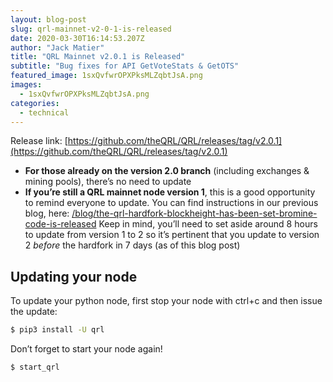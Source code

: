 ```yaml
---
layout: blog-post
slug: qrl-mainnet-v2-0-1-is-released
date: 2020-03-30T16:14:53.207Z
author: "Jack Matier"
title: "QRL Mainnet v2.0.1 is Released"
subtitle: "Bug fixes for API GetVoteStats & GetOTS"
featured_image: 1sxQvfwrOPXPksMLZqbtJsA.png
images:
  - 1sxQvfwrOPXPksMLZqbtJsA.png
categories:
  - technical
---
```


Release link: [https://github.com/theQRL/QRL/releases/tag/v2.0.1](https://github.com/theQRL/QRL/releases/tag/v2.0.1)

* **For those already on the version 2.0 branch** (including exchanges & mining pools), there’s no need to update
* **If you’re still a QRL mainnet node version 1**, this is a good opportunity to remind everyone to update. 
You can find instructions in our previous blog, here: [/blog/the-qrl-hardfork-blockheight-has-been-set-bromine-code-is-released](/blog/the-qrl-hardfork-blockheight-has-been-set-bromine-code-is-released)
Keep in mind, you’ll need to set aside around 8 hours to update from version 1 to 2 so it’s pertinent that you update to version 2 *before* the hardfork in 7 days (as of this blog post)

## Updating your node

To update your python node, first stop your node with ctrl+c and then issue the update:

```bash
$ pip3 install -U qrl
```


Don’t forget to start your node again!

```bash
$ start_qrl
```

